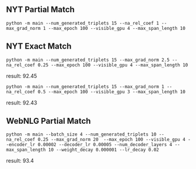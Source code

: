 ## NYT Partial Match
```shell
python -m main --num_generated_triplets 15 --na_rel_coef 1 --max_grad_norm 1 --max_epoch 100 --visible_gpu 4 --max_span_length 10
```

## NYT Exact Match

```shell
python -m main --num_generated_triplets 15 --max_grad_norm 2.5 --na_rel_coef 0.25 --max_epoch 100 --visible_gpu 4 --max_span_length 10
```
result: 92.45
```shell
python -m main --num_generated_triplets 15 --max_grad_norm 1 --na_rel_coef 0.5 --max_epoch 100 --visible_gpu 3 --max_span_length 10
```
result: 92.43
## WebNLG Partial Match
```shell
python -m main --batch_size 4 --num_generated_triplets 10 --na_rel_coef 0.25 --max_grad_norm 20  --max_epoch 100 --visible_gpu 4 --encoder_lr 0.00002 --decoder_lr 0.00005 --num_decoder_layers 4 --max_span_length 10 --weight_decay 0.000001 --lr_decay 0.02
```

result: 93.4
